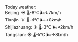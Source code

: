 Today weather:  
Beijing: ☀️   🌡️-8°C 🌬️↓7km/h  
Tianjin: ☀️   🌡️-4°C 🌬️→8km/h  
Shijiazhuang: ☀️   🌡️-3°C 🌬️↗2km/h  
Tangshan: ☀️   🌡️-5°C 🌬️→8km/h  
